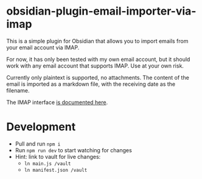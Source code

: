 # obsidian-plugin-email-importer-via-imap

This is a simple plugin for Obsidian that allows you to import emails from your email account via IMAP. 

For now, it has only been tested with my own email account, but it should work with any email account that supports IMAP. Use at your own risk.

Currently only plaintext is supported, no attachments. The content of the email is imported as a markdown file, with the receiving date as the filename.

The IMAP interface [is documented here](./src/imap/README.md).

# Development

- Pull and run `npm i`
- Run `npm run dev` to start watching for changes
- Hint: link to vault for live changes:
  - `ln main.js /vault`
  - `ln manifest.json /vault`
